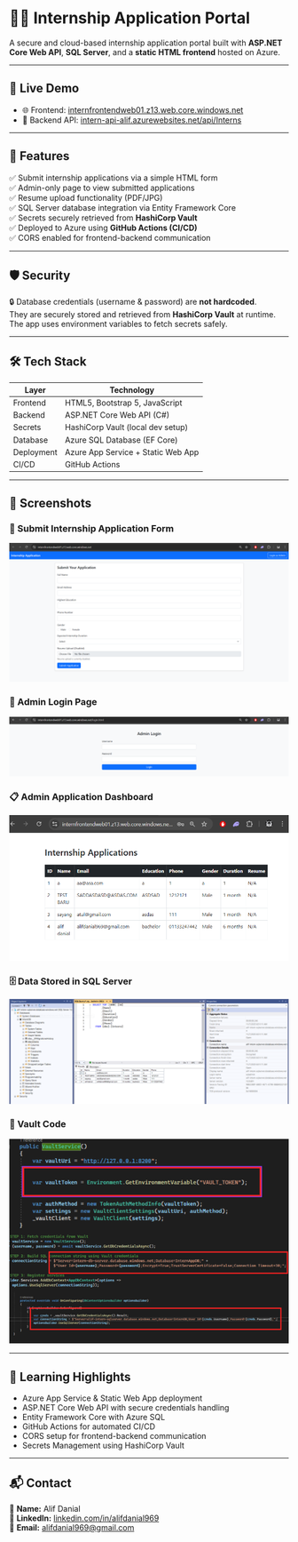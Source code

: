 # 🧑‍💻 Internship Application Portal

A secure and cloud-based internship application portal built with **ASP.NET Core Web API**, **SQL Server**, and a **static HTML frontend** hosted on Azure.

---

## 🚀 Live Demo

- 🌐 Frontend: [internfrontendweb01.z13.web.core.windows.net](https://internfrontendweb01.z13.web.core.windows.net)
- 🔗 Backend API: [intern-api-alif.azurewebsites.net/api/Interns](https://intern-api-alif.azurewebsites.net/api/Interns)

---

## 📌 Features

✅ Submit internship applications via a simple HTML form  
✅ Admin-only page to view submitted applications  
✅ Resume upload functionality (PDF/JPG)  
✅ SQL Server database integration via Entity Framework Core  
✅ Secrets securely retrieved from **HashiCorp Vault**  
✅ Deployed to Azure using **GitHub Actions (CI/CD)**  
✅ CORS enabled for frontend-backend communication  

---

## 🛡️ Security

🔒 Database credentials (username & password) are **not hardcoded**.  
They are securely stored and retrieved from **HashiCorp Vault** at runtime.  
The app uses environment variables to fetch secrets safely.

---

## 🛠️ Tech Stack

| Layer       | Technology                          |
|------------|--------------------------------------|
| Frontend    | HTML5, Bootstrap 5, JavaScript       |
| Backend     | ASP.NET Core Web API (C#)            |
| Secrets     | HashiCorp Vault (local dev setup)    |
| Database    | Azure SQL Database (EF Core)         |
| Deployment  | Azure App Service + Static Web App   |
| CI/CD       | GitHub Actions                       |

---

## 📸 Screenshots

### 📝 Submit Internship Application Form  
![Submit Form Screenshot](screenshots/submit-form.png)

### 🔐 Admin Login Page  
![Admin Login Screenshot](screenshots/admin-login.png)

### 📋 Admin Application Dashboard  
![Admin Dashboard Screenshot](screenshots/admin-application-data.png)

### 🗄️ Data Stored in SQL Server  
![SQL Server Screenshot](screenshots/SQL-server-database.png)

### 📝 Vault Code 
![Vault Code](screenshots/vault_code.png)

---

## 🧠 Learning Highlights

- Azure App Service & Static Web App deployment  
- ASP.NET Core Web API with secure credentials handling  
- Entity Framework Core with Azure SQL  
- GitHub Actions for automated CI/CD  
- CORS setup for frontend-backend communication  
- Secrets Management using HashiCorp Vault

---

## 📬 Contact

👤 **Name:** Alif Danial  
💼 **LinkedIn:** [linkedin.com/in/alifdanial969](https://www.linkedin.com/in/alifdanial969)  
📧 **Email:** alifdanial969@gmail.com
